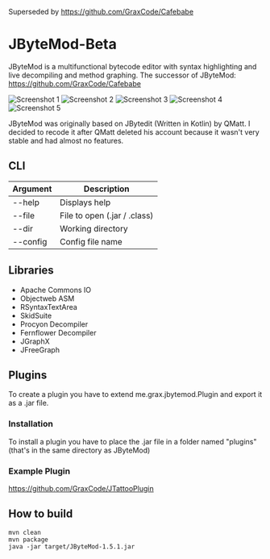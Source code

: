 Superseded by https://github.com/GraxCode/Cafebabe

# JByteMod-Beta
JByteMod is a multifunctional bytecode editor with syntax highlighting and live decompiling and method graphing.
The successor of JByteMod: https://github.com/GraxCode/Cafebabe

![Screenshot 1](https://i.imgur.com/9RUqMYC.png)
![Screenshot 2](https://i.imgur.com/Cjj1Dh0.png)
![Screenshot 3](https://i.imgur.com/0x21dMo.png)
![Screenshot 4](https://i.imgur.com/NdWIxqd.png)
![Screenshot 5](https://i.imgur.com/eSUKCHi.png)

JByteMod was originally based on JBytedit (Written in Kotlin) by QMatt.
I decided to recode it after QMatt deleted his account because it wasn't very stable and had almost no features.

## CLI
| Argument | Description |
| --- | --- |
| --help | Displays help |
| --file | File to open (.jar / .class) |
| --dir | Working directory |
| --config | Config file name |


## Libraries
- Apache Commons IO
- Objectweb ASM
- RSyntaxTextArea
- SkidSuite
- Procyon Decompiler
- Fernflower Decompiler
- JGraphX
- JFreeGraph

## Plugins

To create a plugin you have to extend me.grax.jbytemod.Plugin and export it as a .jar file.

### Installation

To install a plugin you have to place the .jar file in a folder named "plugins" (that's in the same directory as JByteMod)

### Example Plugin

https://github.com/GraxCode/JTattooPlugin

## How to build

    mvn clean
    mvn package
    java -jar target/JByteMod-1.5.1.jar
    

